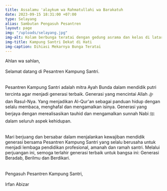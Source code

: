 ```yaml
---
title: Assalamu 'alaykum wa Rahmatullahi wa Barakatuh
date: 2023-09-15 18:31:00 +07:00
type: Selayang
alias: Sambutan Pengasuh Pesantren
layout: page
img: "/uploads/selayang.jpg"
img-alt: Kolam berbunga teratai dengan gedung asrama dan kelas di latar belakang.
img-title: Kampung Santri Dekat di Hati
img-caption: Dihiasi Mekarnya Bunga Teratai
---
```

Ahlan wa sahlan,<br/>   
Selamat datang di Pesantren Kampung Santri.<br/>   
<br/>
Pesantren Kampung Santri adalah mitra Ayah Bunda dalam mendidik putri tercinta agar menjadi generasi terbaik. Generasi yang mencintai Allah &#65019; dan Rasul-Nya. Yang menjadikan Al-Qur'an sebagai panduan hidup dengan selalu membaca, menghafal dan mengamalkan isinya. Generasi yang berjaya dengan merealisasikan tauhid dan mengamalkan sunnah Nabi &#65018; dalam seluruh aspek kehidupan.<br/>   
<br/>
Mari berjuang dan bersabar dalam menjalankan kewajiban mendidik generasi bersama Pesantren Kampung Santri yang selalu berusaha untuk menjadi lembaga pendidikan profesional, amanah dan ramah santri. Melalui perjuangan ini, semoga terlahir generasi terbaik untuk bangsa ini: Generasi Beradab, Berilmu dan Berdikari.<br/>   
<br/>
Pengasuh Pesantren Kampung Santri,<br/>   
Irfan Abizar